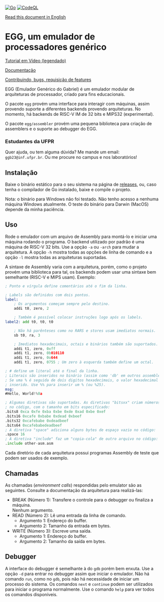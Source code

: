 [![Go](https://github.com/gboncoffee/egg/actions/workflows/go.yml/badge.svg?branch=master)](https://github.com/gboncoffee/egg/actions/workflows/go.yml)
[![CodeQL](https://github.com/gboncoffee/egg/actions/workflows/github-code-scanning/codeql/badge.svg?branch=master)](https://github.com/gboncoffee/egg/actions/workflows/github-code-scanning/codeql)

[Read this document in English](README.md)

# EGG, um emulador de processadores genérico

[Tutorial em Vídeo (legendado)](https://youtu.be/RtKvvXgdVak?si=OtjkNxSGmRGNou67)

[Documentação](https://egg.gboncoffee.dev.br/docs/pt)

[Contribuindo, bugs, requisição de features](CONTRIBUINDO.md)

EGG (Emulador Genérico do Gabriel) é um emulador modular de arquiteturas de
processador, criado para fins educacionais.

O pacote `egg` provém uma interface para interagir com máquinas, assim provendo
suporte a diferentes backends provendo arquiteturas. No momento, há backends de
RISC-V IM de 32 bits e MIPS32 (experimental).

O pacote `egg/assembler` provém uma pequena biblioteca para criação de
assemblers e o suporte ao debugger do EGG.

### Estudantes da UFPR

Quer ajuda, ou tem alguma dúvida? Me mande um email: `ggb23@inf.ufpr.br`. Ou
me procure no campus e nos laboratórios!

## Instalação

Baixe o binário estático para o seu sistema na página de
[releases](https://github.com/gboncoffee/egg/releases), ou, caso tenha o
compilador de Go instalado, baixe e compile o projeto.

Nota: o binário para Windows não foi testado. Não tenho acesso a nenhuma máquina
Windows atualmente. O teste do binário para Darwin (MacOS) depende da minha
paciência.

## Uso

Rode o emulador com um arquivo de Assembly para montá-lo e iniciar uma máquina
rodando o programa. O backend utilizado por padrão é uma máquina de RISC-V 32
bits. Use a opção `-a` ou `-arch` para mudar a arquitetura. A opção `-h` mostra
todas as opções de linha de comando e a opção `-l` mostra todas as arquiteturas
suportadas.

A sintaxe de Assembly varia com a arquitetura, porém, como o projeto provém uma
biblioteca para tal, os backends podem usar uma sintaxe bem semelhante (RISC-V e
MIPS usam). Exemplo:

```asm
; Ponto e vírgula define comentários até o fim da linha.

; Labels são definidos com dois pontos.
label:
	; Os argumentos começam sempre pelo destino.
	addi t0, zero, 2

	; Também é possível colocar instruções logo após os labels.
label2:	add t0, t0, t0

	; Não há parênteses como no RARS e stores usam imediatos normais.
	sb t0, ra, 3

	; Imediatos hexadecimais, octais e binários também são suportados.
	addi t1, zero, 0xff
	addi t1, zero, 0b010110
	addi t1, zero, 0o644
	addi t1, zero, 0755	; Um zero à esquerda também define um octal.

; # define um literal até o final da linha.
; Literais são inseridos no binário (assim como 'db' em outros assemblers).
; Se uma % é seguida de dois digitos hexadecimais, o valor hexadecimal é
; inserido. Use %% para inserir um % (ou %25).
msg:
#Hello, World!%0a

; Algumas diretivas são suportadas. As diretivas "bitsxx" criam números literais 
; no código, com o tamanho em bits especificado:
.bits8 0xca 0xfe 0xba 0xbe 0xde 0xad 0xbe 0xef
.bits16 0xcafe 0xbabe 0xdead 0xbeef
.bits32 0xcafebabe 0xdeadbeef
.bits64 0xcafebabedeadbeef
; A diretiva "space" adiciona alguns bytes de espaço vazio no código:
.space 16
; A diretiva "include" faz um "copia-cola" de outro arquivo no código:
.include other-asm.asm
```

Cada diretório de cada arquitetura possui programas Assembly de teste que podem
ser usados de exemplo.

## Chamadas

As chamadas (_environment calls_) respondidas pelo emulator são as
seguintes. Consulte a documentação da arquitetura para realizá-las:

- BREAK (Número 1): Transfere o controle para o debugger ou finaliza a máquina.  
  Nenhum argumento.  
- READ (Número 2): Lê uma entrada da linha de comando.  
  - Argumento 1: Endereço do buffer.  
  - Argumento 2: Tamanho da entrada em bytes.  
- WRITE (Número 3): Escreve uma saída.  
  - Argumento 1: Endereço do buffer.  
  - Argumento 2: Tamanho da saída em bytes.  

## Debugger

A interface do debugger é semelhante à do `gdb` porém bem enxuta. Use a opção
`-d` para entrar no debugger assim que iniciar o emulador. Não há comando `run`,
como no `gdb`, pois não há necessidade de iniciar um processo do sistema. Os
comandos `next` e `continue` podem ser utilizados para iniciar o programa
normalmente. Use o comando `help` para ver todos os comandos disponíveis.
